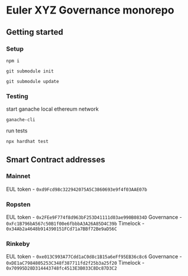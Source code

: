 # Euler XYZ Governance monorepo

## Getting started

### Setup

```
npm i
```

```
git submodule init

git submodule update
```

### Testing

start ganache local ethereum network
```
ganache-cli
```

run tests
```
npx hardhat test 

```



## Smart Contract addresses

### Mainnet 

EUL token - `0xd9Fcd98c322942075A5C3860693e9f4f03AAE07b`


### Ropsten 

EUL token - `0x2FEe9F774f8d963bF253D41111d03ae990B0834D`
Governance - `0xFc1B796bA567c50B1f00e6fbbbA3A26A85D4C39b`
Timelock - `0x34Ab2a4648b914390151FCd71a7BBf72Be9aD56C`


### Rinkeby

EUL token - `0xe013C993A77Cdd1aC0d8c1B15a6eFf95EB36c8c6`
Governance - `0xDE1aC7984805253C348f387711fd2f25b3a25f20`
Timelock - `0x70995D28D314443748fc4513E3B033C8Dc87D3C2`
